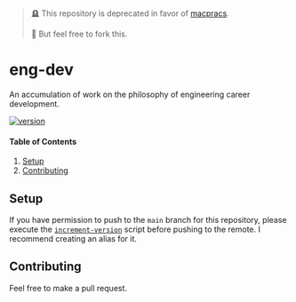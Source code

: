 > 🪦 This repository is deprecated in favor of [macpracs](https://github.com/mjburtenshaw/macpracs).
>
> 🍴 But feel free to fork this.

# eng-dev

An accumulation of work on the philosophy of engineering career development.

[![version](https://img.shields.io/badge/version-v1.2.3-blue)](https://github.com/mjburtenshaw/eng-dev)

#### Table of Contents

1. [Setup](#setup)
2. [Contributing](#contributing)

## Setup

If you have permission to push to the `main` branch for this repository, please execute the [`increment-version`](./scripts/increment-version/README.md) script before pushing to the remote. I recommend creating an alias for it.

## Contributing

Feel free to make a pull request.
